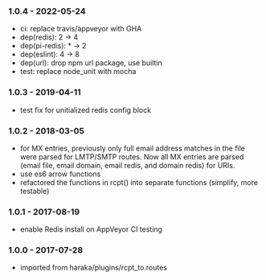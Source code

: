 
### 1.0.4 - 2022-05-24

- ci: replace travis/appveyor with GHA
- dep(redis): 2 -> 4
- dep(pi-redis): * -> 2
- dep(eslint): 4 -> 8
- dep(url): drop npm url package, use builtin
- test: replace node_unit with mocha


### 1.0.3 - 2019-04-11

- test fix for unitialized redis config block


### 1.0.2 - 2018-03-05

- for MX entries, previously only full email address matches in the file were parsed for LMTP/SMTP routes. Now all MX entries are parsed (email file, email domain, email redis, and domain redis) for URIs.
- use es6 arrow functions
- refactored the functions in rcpt() into separate functions (simplify, more testable)


### 1.0.1 - 2017-08-19

- enable Redis install on AppVeyor CI testing


### 1.0.0 - 2017-07-28

- imported from haraka/plugins/rcpt_to.routes
